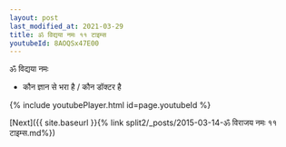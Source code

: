 ```yaml
---
layout: post
last_modified_at: 2021-03-29
title: ॐ विद्यया नमः ११ टाइम्स
youtubeId: 8AOQSx47E00
---
```

 
 
 ॐ विद्यया नमः  
 
 -  कौन ज्ञान से भरा है / कौन डॉक्टर है 
 
  
 
  
 
 
 
 
 
 


{% include youtubePlayer.html id=page.youtubeId %}
 
[Next]({{ site.baseurl }}{% link  split2/_posts/2015-03-14-ॐ विराजय नमः ११ टाइम्स.md%})
 
